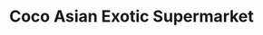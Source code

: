 ---
title: "Coco Asian Exotic Supermarket"
url: /wien/coco-asian-exotic-supermarket/
shop: Supermarkt
---
